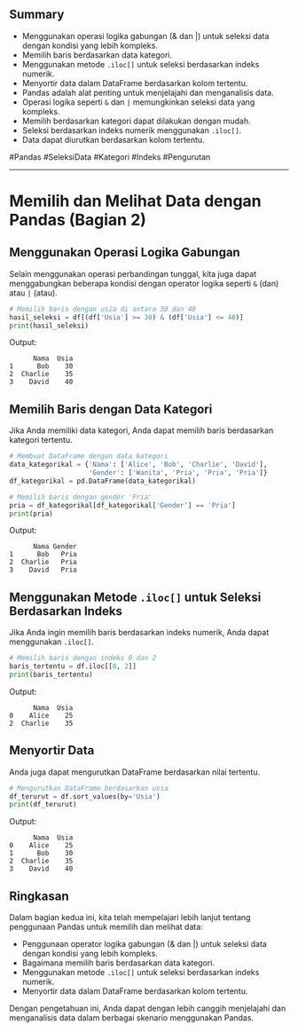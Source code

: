 ## Summary

- Menggunakan operasi logika gabungan (& dan |) untuk seleksi data dengan kondisi yang lebih kompleks.
- Memilih baris berdasarkan data kategori.
- Menggunakan metode `.iloc[]` untuk seleksi berdasarkan indeks numerik.
- Menyortir data dalam DataFrame berdasarkan kolom tertentu.
- Pandas adalah alat penting untuk menjelajahi dan menganalisis data.
- Operasi logika seperti `&` dan `|` memungkinkan seleksi data yang kompleks.
- Memilih berdasarkan kategori dapat dilakukan dengan mudah.
- Seleksi berdasarkan indeks numerik menggunakan `.iloc[]`.
- Data dapat diurutkan berdasarkan kolom tertentu.

#Pandas #SeleksiData #Kategori #Indeks #Pengurutan

---
# Memilih dan Melihat Data dengan Pandas (Bagian 2)

## Menggunakan Operasi Logika Gabungan

Selain menggunakan operasi perbandingan tunggal, kita juga dapat menggabungkan beberapa kondisi dengan operator logika seperti `&` (dan) atau `|` (atau).

```python
# Memilih baris dengan usia di antara 30 dan 40
hasil_seleksi = df[(df['Usia'] >= 30) & (df['Usia'] <= 40)]
print(hasil_seleksi)
```

Output:
```
      Nama  Usia
1      Bob    30
2  Charlie    35
3    David    40
```

## Memilih Baris dengan Data Kategori

Jika Anda memiliki data kategori, Anda dapat memilih baris berdasarkan kategori tertentu.

```python
# Membuat DataFrame dengan data kategori
data_kategorikal = {'Nama': ['Alice', 'Bob', 'Charlie', 'David'],
                    'Gender': ['Wanita', 'Pria', 'Pria', 'Pria']}
df_kategorikal = pd.DataFrame(data_kategorikal)

# Memilih baris dengan gender 'Pria'
pria = df_kategorikal[df_kategorikal['Gender'] == 'Pria']
print(pria)
```

Output:
```
      Nama Gender
1      Bob   Pria
2  Charlie   Pria
3    David   Pria
```

## Menggunakan Metode `.iloc[]` untuk Seleksi Berdasarkan Indeks

Jika Anda ingin memilih baris berdasarkan indeks numerik, Anda dapat menggunakan `.iloc[]`.

```python
# Memilih baris dengan indeks 0 dan 2
baris_tertentu = df.iloc[[0, 2]]
print(baris_tertentu)
```

Output:
```
      Nama  Usia
0    Alice    25
2  Charlie    35
```

## Menyortir Data

Anda juga dapat mengurutkan DataFrame berdasarkan nilai tertentu.

```python
# Mengurutkan DataFrame berdasarkan usia
df_terurut = df.sort_values(by='Usia')
print(df_terurut)
```

Output:
```
      Nama  Usia
0    Alice    25
1      Bob    30
2  Charlie    35
3    David    40
```

## Ringkasan

Dalam bagian kedua ini, kita telah mempelajari lebih lanjut tentang penggunaan Pandas untuk memilih dan melihat data:

- Penggunaan operator logika gabungan (& dan |) untuk seleksi data dengan kondisi yang lebih kompleks.
- Bagaimana memilih baris berdasarkan data kategori.
- Menggunakan metode `.iloc[]` untuk seleksi berdasarkan indeks numerik.
- Menyortir data dalam DataFrame berdasarkan kolom tertentu.

Dengan pengetahuan ini, Anda dapat dengan lebih canggih menjelajahi dan menganalisis data dalam berbagai skenario menggunakan Pandas.